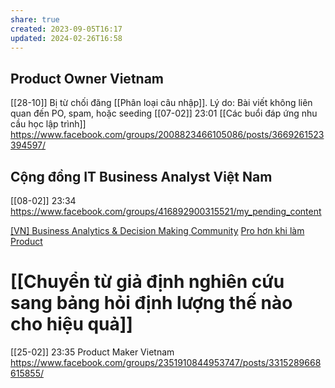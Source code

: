 ```yaml
---
share: true
created: 2023-09-05T16:17
updated: 2024-02-26T16:58
---
```

## Product Owner Vietnam
[[28-10]] Bị từ chối đăng [[Phân loại câu nhập]]. Lý do: Bài viết không liên quan đến PO, spam, hoặc seeding
[[07-02]] 23:01 [[Các buổi đáp ứng nhu cầu học lập trình]] https://www.facebook.com/groups/2008823466105086/posts/3669261523394597/

## Cộng đồng IT Business Analyst Việt Nam
[[08-02]] 23:34 https://www.facebook.com/groups/416892900315521/my_pending_content

[[VN] Business Analytics & Decision Making Community](https://www.facebook.com/groups/BizAnalyticsVN/)
[Pro hơn khi làm Product](https://www.facebook.com/groups/1337903446785345/)

# [[Chuyển từ giả định nghiên cứu sang bảng hỏi định lượng thế nào cho hiệu quả]]
[[25-02]] 23:35 Product Maker Vietnam https://www.facebook.com/groups/2351910844953747/posts/3315289668615855/